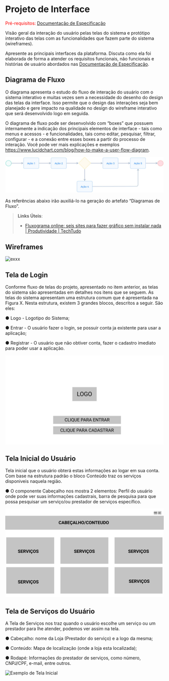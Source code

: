 
# Projeto de Interface

<span style="color:red">Pré-requisitos: <a href="2-Especificação do Projeto.md"> Documentação de Especificação</a></span>

Visão geral da interação do usuário pelas telas do sistema e protótipo interativo das telas com as funcionalidades que fazem parte do sistema (wireframes).

 Apresente as principais interfaces da plataforma. Discuta como ela foi elaborada de forma a atender os requisitos funcionais, não funcionais e histórias de usuário abordados nas <a href="2-Especificação do Projeto.md"> Documentação de Especificação</a>.

## Diagrama de Fluxo

O diagrama apresenta o estudo do fluxo de interação do usuário com o sistema interativo e  muitas vezes sem a necessidade do desenho do design das telas da interface. Isso permite que o design das interações seja bem planejado e gere impacto na qualidade no design do wireframe interativo que será desenvolvido logo em seguida.

O diagrama de fluxo pode ser desenvolvido com “boxes” que possuem internamente a indicação dos principais elementos de interface - tais como menus e acessos - e funcionalidades, tais como editar, pesquisar, filtrar, configurar - e a conexão entre esses boxes a partir do processo de interação. Você pode ver mais explicações e exemplos https://www.lucidchart.com/blog/how-to-make-a-user-flow-diagram.

![Exemplo de Diagrama de Fluxo](img/diagramafluxo2.jpg)

As referências abaixo irão auxiliá-lo na geração do artefato “Diagramas de Fluxo”.

> **Links Úteis**:
> - [Fluxograma online: seis sites para fazer gráfico sem instalar nada | Produtividade | TechTudo](https://www.techtudo.com.br/listas/2019/03/fluxograma-online-seis-sites-para-fazer-grafico-sem-instalar-nada.ghtml)

## Wireframes

![exxx](https://user-images.githubusercontent.com/81395957/134931238-7ad24513-8653-4d34-a99e-0baaf75f5e3c.png)


## Tela de Login

Conforme fluxo de telas do projeto, apresentado no item anterior, as telas do sistema são apresentadas em detalhes nos itens que se seguem. As telas do sistema apresentam uma estrutura comum que é apresentada na Figura X. Nesta estrutura, existem 3 grandes blocos, descritos a seguir. São eles:

● Logo - Logotipo do Sistema;

● Entrar - O usuário fazer o login, se possuir conta ja existente para usar a aplicação;

● Registrar - O usuário que não obtiver conta, fazer o cadastro imediato para poder usar a aplicação.

![Exemplo de Wireframe-Logo](img/WireframeLogin.jpeg)
 
 ## Tela Inicial do Usuário
 
 Tela inicial que o usuário obterá estas informações ao logar em sua conta. Com base na estrutura padrão o bloco Conteúdo traz os serviços disponiveis naquela região.
 
 ● O componente Cabeçalho nos mostra 2 elementos: Perfil do usuário onde pode ver suas informações cadastrais, barra de pesquisa para que possa pesquisar um serviço/ou prestador de serviços específico.
 
 ![Exemplo de Tela Inicial](img/WireframeTelaInicial.jpeg)
 
 ## Tela de Serviços do Usuário 
 
 A Tela de Serviços nos traz quando o usuário escolhe um serviço ou um prestador para lhe atender, podemos ver assim na tela. 
 
 ● Cabeçalho: nome da Loja (Prestador do serviço) e a logo da mesma;
 
 ● Conteúdo: Mapa de localização (onde a loja esta localizada);
 
 ● Rodapé: Informações do prestador de serviços, como número, CNPJ/CPF, e-mail, entre outros.
 
 ![Exemplo de Tela Inicial](img/WireframeServiços.jpeg)
 

